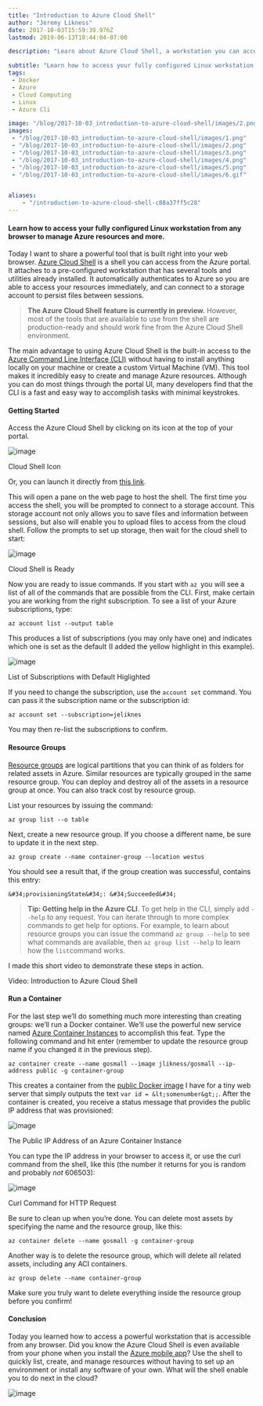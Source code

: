 ```yaml
---
title: "Introduction to Azure Cloud Shell"
author: "Jeremy Likness"
date: 2017-10-03T15:59:39.976Z
lastmod: 2019-06-13T10:44:04-07:00

description: "Learn about Azure Cloud Shell, a workstation you can access from any browser in the Azure portal. It attaches to a pre-configured workstation that has several tools and utilities already installed."

subtitle: "Learn how to access your fully configured Linux workstation from any browser to manage Azure resources and more."
tags:
 - Docker 
 - Azure 
 - Cloud Computing 
 - Linux 
 - Azure Cli 

image: "/blog/2017-10-03_introduction-to-azure-cloud-shell/images/2.png" 
images:
 - "/blog/2017-10-03_introduction-to-azure-cloud-shell/images/1.png" 
 - "/blog/2017-10-03_introduction-to-azure-cloud-shell/images/2.png" 
 - "/blog/2017-10-03_introduction-to-azure-cloud-shell/images/3.png" 
 - "/blog/2017-10-03_introduction-to-azure-cloud-shell/images/4.png" 
 - "/blog/2017-10-03_introduction-to-azure-cloud-shell/images/5.png" 
 - "/blog/2017-10-03_introduction-to-azure-cloud-shell/images/6.gif" 


aliases:
    - "/introduction-to-azure-cloud-shell-c88a37ff5c28"
---
```


#### Learn how to access your fully configured Linux workstation from any browser to manage Azure resources and more.

Today I want to share a powerful tool that is built right into your web browser. [Azure Cloud Shell](https://jlik.me/bkf) is a shell you can access from the Azure portal. It attaches to a pre-configured workstation that has several tools and utilities already installed. It automatically authenticates to Azure so you are able to access your resources immediately, and can connect to a storage account to persist files between sessions.
> **The Azure Cloud Shell feature is currently in preview.** However, most of the tools that are available to use from the shell are production-ready and should work fine from the Azure Cloud Shell environment.

The main advantage to using Azure Cloud Shell is the built-in access to the [Azure Command Line Interface (CLI)](https://jlik.me/bkg) without having to install anything locally on your machine or create a custom Virtual Machine (VM). This tool makes it incredibly easy to create and manage Azure resources. Although you can do most things through the portal UI, many developers find that the CLI is a fast and easy way to accomplish tasks with minimal keystrokes.

#### Getting Started

Access the Azure Cloud Shell by clicking on its icon at the top of your portal.




![image](/blog/2017-10-03_introduction-to-azure-cloud-shell/images/1.png)

Cloud Shell Icon



Or, you can launch it directly from [this link](https://shell.azure.com/).

This will open a pane on the web page to host the shell. The first time you access the shell, you will be prompted to connect to a storage account. This storage account not only allows you to save files and information between sessions, but also will enable you to upload files to access from the cloud shell. Follow the prompts to set up storage, then wait for the cloud shell to start:




![image](/blog/2017-10-03_introduction-to-azure-cloud-shell/images/2.png)

Cloud Shell is Ready



Now you are ready to issue commands. If you start with `az `you will see a list of all of the commands that are possible from the CLI. First, make certain you are working from the right subscription. To see a list of your Azure subscriptions, type:

`az account list --output table`

This produces a list of subscriptions (you may only have one) and indicates which one is set as the default (I added the yellow highlight in this example).




![image](/blog/2017-10-03_introduction-to-azure-cloud-shell/images/3.png)

List of Subscriptions with Default Higlighted



If you need to change the subscription, use the `account set` command. You can pass it the subscription name or the subscription id:

`az account set --subscription=jeliknes`

You may then re-list the subscriptions to confirm.

#### Resource Groups

[Resource groups](https://jlik.me/bkh) are logical partitions that you can think of as folders for related assets in Azure. Similar resources are typically grouped in the same resource group. You can deploy and destroy all of the assets in a resource group at once. You can also track cost by resource group.

List your resources by issuing the command:

`az group list --o table`

Next, create a new resource group. If you choose a different name, be sure to update it in the next step.

`az group create --name container-group --location westus`

You should see a result that, if the group creation was successful, contains this entry:

`&#34;provisioningState&#34;: &#34;Succeeded&#34;`
> **Tip: Getting help in the Azure CLI**. To get help in the CLI, simply add `--help` to any request. You can iterate through to more complex commands to get help for options. For example, to learn about resource groups you can issue the command `az group --help` to see what commands are available, then `az group list --help` to learn how the `list`command works.

I made this short video to demonstrate these steps in action.




Video: Introduction to Azure Cloud Shell



#### Run a Container

For the last step we’ll do something much more interesting than creating groups: we’ll run a Docker container. We’ll use the powerful new service named [Azure Container Instances](https://jlik.me/bkj) to accomplish this feat. Type the following command and hit enter (remember to update the resource group name if you changed it in the previous step).

`az container create --name gosmall --image jlikness/gosmall --ip-address public -g container-group`

This creates a container from the [public Docker image](https://hub.docker.com/r/jlikness/gosmall/) I have for a tiny web server that simply outputs the text `var id = &lt;somenumber&gt;;`. After the container is created, you receive a status message that provides the public IP address that was provisioned:




![image](/blog/2017-10-03_introduction-to-azure-cloud-shell/images/4.png)

The Public IP Address of an Azure Container Instance



You can type the IP address in your browser to access it, or use the curl command from the shell, like this (the number it returns for you is random and probably _not_ 606503):




![image](/blog/2017-10-03_introduction-to-azure-cloud-shell/images/5.png)

Curl Command for HTTP Request



Be sure to clean up when you’re done. You can delete most assets by specifying the name and the resource group, like this:

`az container delete --name gosmall -g container-group`

Another way is to delete the resource group, which will delete all related assets, including any ACI containers.

`az group delete --name container-group`

Make sure you truly want to delete everything inside the resource group before you confirm!

#### Conclusion

Today you learned how to access a powerful workstation that is accessible from any browser. Did you know the Azure Cloud Shell is even available from your phone when you install the [Azure mobile app](https://jlik.me/bki)? Use the shell to quickly list, create, and manage resources without having to set up an environment or install any software of your own. What will the shell enable you to do next in the cloud?




![image](/blog/2017-10-03_introduction-to-azure-cloud-shell/images/6.gif)

